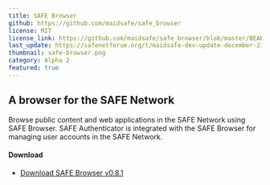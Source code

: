 ```yaml
---
title: SAFE Browser
github: https://github.com/maidsafe/safe_browser
license: MIT
license_link: https://github.com/maidsafe/safe_browser/blob/master/BEAKER_LICENSE.md
last_update: https://safenetforum.org/t/maidsafe-dev-update-december-21-2017/19433
thumbnail: safe-browser.png
category: Alpha 2
featured: true
---
```


## A browser for the SAFE Network

Browse public content and web applications in the SAFE Network using SAFE Browser. SAFE Authenticator is integrated with the SAFE Browser for managing user accounts in the SAFE Network.

#### Download

- [Download SAFE Browser v0.8.1](https://github.com/maidsafe/safe_browser/releases/tag/0.8.1)
